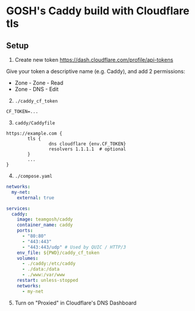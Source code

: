# GOSH's Caddy build with Cloudflare tls

## Setup

1. Create new token https://dash.cloudflare.com/profile/api-tokens

Give your token a descriptive name (e.g. Caddy), and add 2 permissions:
- Zone - Zone - Read
- Zone - DNS - Edit

2. `./caddy_cf_token`
```env
CF_TOKEN=...
```

3. `caddy/Caddyfile`
```
https://example.com {
        tls {
                dns cloudflare {env.CF_TOKEN}
                resolvers 1.1.1.1  # optional
        }
        ...
}
```

4. `./compose.yaml`
```yaml
networks:
  my-net:
    external: true

services:
  caddy:
    image: teamgosh/caddy
    container_name: caddy
    ports:
      - "80:80"
      - "443:443"
      - "443:443/udp" # Used by QUIC / HTTP/3
    env_file: ${PWD}/caddy_cf_token
    volumes:
      - ./caddy:/etc/caddy
      - ./data:/data
      - ./www:/var/www
    restart: unless-stopped
    networks:
      - my-net
```

5. Turn on "Proxied" in Cloudflare's DNS Dashboard
